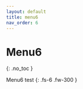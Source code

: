 ```yaml
---
layout: default
title: menu6
nav_order: 6
---
```


# Menu6
{: .no_toc }

Menu6 test
{: .fs-6 .fw-300 }

